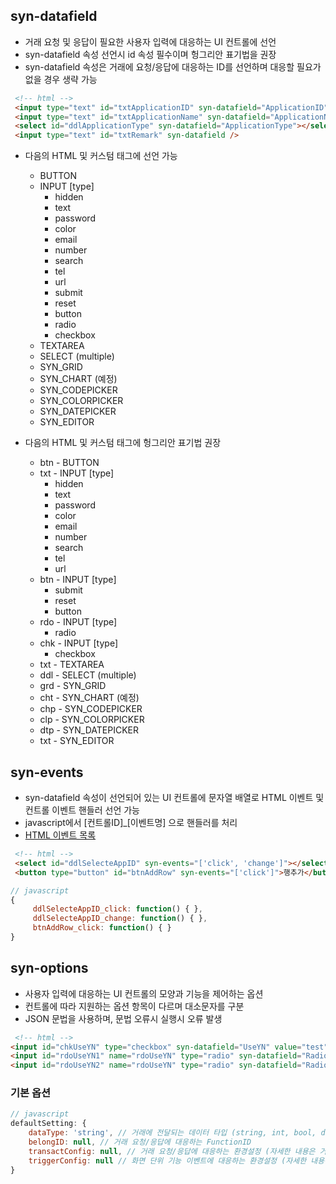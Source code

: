 ﻿## syn-datafield

* 거래 요청 및 응답이 필요한 사용자 입력에 대응하는 UI 컨트롤에 선언
* syn-datafield 속성 선언시 id 속성 필수이며 헝그리안 표기법을 권장
* syn-datafield 속성은 거래에 요청/응답에 대응하는 ID를 선언하며 대응할 필요가 없을 경우 생략 가능
```html
 <!-- html -->
 <input type="text" id="txtApplicationID" syn-datafield="ApplicationID" />
 <input type="text" id="txtApplicationName" syn-datafield="ApplicationName" />
 <select id="ddlApplicationType" syn-datafield="ApplicationType"></select>
 <input type="text" id="txtRemark" syn-datafield />
```
* 다음의 HTML 및 커스텀 태그에 선언 가능
	* BUTTON
	* INPUT [type]
		* hidden
		* text
		* password
		* color
		* email
		* number
		* search
		* tel
		* url
		* submit
		* reset
		* button
		* radio
		* checkbox
	* TEXTAREA
	* SELECT (multiple)
	* SYN_GRID
	* SYN_CHART (예정)
	* SYN_CODEPICKER
	* SYN_COLORPICKER
	* SYN_DATEPICKER
	* SYN_EDITOR

* 다음의 HTML 및 커스텀 태그에 헝그리안 표기법 권장
	* btn - BUTTON
	* txt - INPUT [type]
		* hidden
		* text
		* password
		* color
		* email
		* number
		* search
		* tel
		* url
	* btn - INPUT [type]
		* submit
		* reset
		* button
	* rdo - INPUT [type]
		* radio
	* chk - INPUT [type]
		* checkbox
	* txt - TEXTAREA
	* ddl - SELECT (multiple)
	* grd - SYN_GRID
	* cht - SYN_CHART (예정)
	* chp - SYN_CODEPICKER
	* clp - SYN_COLORPICKER
	* dtp - SYN_DATEPICKER
	* txt - SYN_EDITOR

## syn-events
* syn-datafield 속성이 선언되어 있는 UI 컨트롤에 문자열 배열로 HTML 이벤트 및 컨트롤 이벤트 핸들러 선언 가능
* javascript에서 [컨트롤ID]_[이벤트명] 으로 핸들러를 처리
* [HTML 이벤트 목록](https://www.w3schools.com/tags/ref_eventattributes.asp)

```html
 <!-- html -->
 <select id="ddlSelecteAppID" syn-events="['click', 'change']"></select>
 <button type="button" id="btnAddRow" syn-events="['click']">행추가</button>
```

```js
// javascript
{
     ddlSelecteAppID_click: function() { },
     ddlSelecteAppID_change: function() { },
     btnAddRow_click: function() { }
}
```

## syn-options
* 사용자 입력에 대응하는 UI 컨트롤의 모양과 기능을 제어하는 옵션
* 컨트롤에 따라 지원하는 옵션 항목이 다르며 대소문자를 구분
* JSON 문법을 사용하며, 문법 오류시 실행시 오류 발생

```html
 <!-- html -->
<input id="chkUseYN" type="checkbox" syn-datafield="UseYN" value="test" checked="checked" syn-options="{textContent: '사용여부', toQafControl: true}">
<input id="rdoUseYN1" name="rdoUseYN" type="radio" syn-datafield="RadioUseYN" syn-options="{textContent: '사용'}">
<input id="rdoUseYN2" name="rdoUseYN" type="radio" syn-datafield="RadioUseYN" checked="checked" syn-options="{textContent: '미사용', toQafControl: true}">
```

### 기본 옵션
```js
// javascript
defaultSetting: {
    dataType: 'string', // 거래에 전달되는 데이터 타입 (string, int, bool, date)
    belongID: null, // 거래 요청/응답에 대응하는 FunctionID
    transactConfig: null, // 거래 요청/응답에 대응하는 환경설정 (자세한 내용은 거래 샘플 참조)
    triggerConfig: null // 화면 단위 기능 이벤트에 대응하는 환경설정 (자세한 내용은 화면 샘플 참조)
}
```